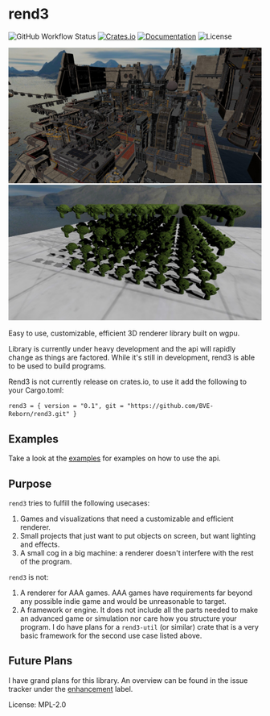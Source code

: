 # rend3

![GitHub Workflow Status](https://img.shields.io/github/workflow/status/BVE-Reborn/rend3/CI)
[![Crates.io](https://img.shields.io/crates/v/rend3)](https://crates.io/crates/rend3)
[![Documentation](https://docs.rs/rend3/badge.svg)](https://docs.rs/rend3)
![License](https://img.shields.io/crates/l/rend3)

![](examples/scene-viewer/scifi-base.jpg)
![](examples/scene-viewer/screenshot.jpg)

Easy to use, customizable, efficient 3D renderer library built on wgpu.

Library is currently under heavy development and the api will rapidly change
as things are factored. While it's still in development, rend3 is able to be
used to build programs.

Rend3 is not currently release on crates.io, to use it add the following
to your Cargo.toml:

```
rend3 = { version = "0.1", git = "https://github.com/BVE-Reborn/rend3.git" }
```

## Examples

Take a look at the [examples] for examples on how to use the api.

[examples]: https://github.com/BVE-Reborn/rend3/tree/trunk/examples

## Purpose

`rend3` tries to fulfill the following usecases:
 1. Games and visualizations that need a customizable and efficient renderer.
 2. Small projects that just want to put objects on screen, but want lighting and effects.
 3. A small cog in a big machine: a renderer doesn't interfere with the rest of the program.

`rend3` is not:
 1. A renderer for AAA games. AAA games have requirements far beyond any possible indie game and would be unreasonable to target.
 2. A framework or engine. It does not include all the parts needed to make an advanced game or simulation nor care how you structure
    your program. I do have plans for a `rend3-util` (or similar) crate that is a very basic framework for the second use case listed above.

## Future Plans

I have grand plans for this library. An overview can be found in the issue tracker
under the [enhancement] label.

[enhancement]: https://github.com/BVE-Reborn/rend3/labels/enhancement

License: MPL-2.0
